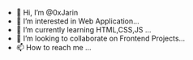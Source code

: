 - 👋 Hi, I’m @0xJarin
- 👀 I’m interested in Web Application...
- 🌱 I’m currently learning HTML,CSS,JS ...
- 💞️ I’m looking to collaborate on Frontend Projects...
- 📫 How to reach me ...

<!---
0xJarin/0xJarin is a ✨ special ✨ repository because its `README.md` (this file) appears on your GitHub profile.
You can click the Preview link to take a look at your changes.
--->

